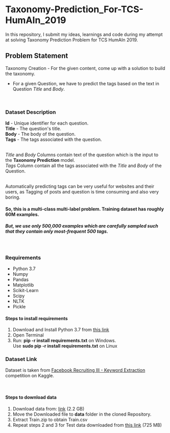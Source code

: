 # Taxonomy-Prediction_For-TCS-HumAIn_2019
In this repository, I submit my ideas, learnings and code during my attempt at solving Taxonomy Prediction Problem for TCS HumAIn 2019.

## Problem Statement
Taxonomy Creation -	For the given content, come up with a solution to build the taxonomy.
* For a given Question, we have to predict the tags based on the text in Question *Title* and *Body*.

</br>

### Dataset Description
**Id** - Unique identifier for each question.</br>
**Title** - The question's title.</br>
**Body** - The body of the question.</br>
**Tags** - The tags associated with the question.</br>
</br>

*Title* and *Body* Columns contain text of the question which is the input to the **Taxonomy Prediction** model.</br>
*Tags* Column contain all the tags associated with the *Title* and *Body* of the Question.</br>
</br>

Automatically predicting tags can be very useful for websites and their users, as Tagging of posts and question is time consuming and also very boring.</br>

#### So, this is a multi-class multi-label problem. Training dataset has roughly 60M examples.
##### But, we use only 500,000 examples which are carefully sampled such that they contain only most-frequent 500 tags.
</br>


### Requirements
* Python 3.7
* Numpy
* Pandas
* Matplotlib
* Scikit-Learn
* Scipy
* NLTK
* Pickle

#### Steps to install requirements
1. Download and Install Python 3.7 from [this link](https://www.python.org/downloads/)
2. Open Terminal
3. Run: **pip -r install requirements.txt** on Windows.</br>
   Use **sudo pip -r install requirements.txt** on Linux


### Dataset Link
Dataset is taken from [Facebook Recruiting III - Keyword Extraction](https://www.kaggle.com/c/facebook-recruiting-iii-keyword-extraction/data) competition on Kaggle.

</br>

#### Steps to download data
1. Download data from: [link](https://www.kaggle.com/c/facebook-recruiting-iii-keyword-extraction/download/Train.zip) (2.2 GB)
2. Move the Downloaded file to **data** folder in the cloned Repository.
3. Extract Train.zip to obtain Train.csv
4. Repeat steps 2 and 3 for Test data downloaded from [this link](https://www.kaggle.com/c/facebook-recruiting-iii-keyword-extraction/download/Test.zip) (725 MB)



